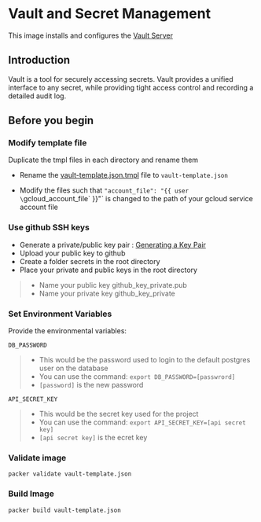# Vault and Secret Management

This image installs and configures the [Vault Server](<https://www.vaultproject.io/>)

## Introduction

Vault is a tool for securely accessing secrets. Vault provides a unified interface to any secret, while providing tight access control and recording a detailed audit log.

## Before you begin

### Modify template file

Duplicate the tmpl files in each directory and rename them

- Rename the [vault-template.json.tmpl](vault-template.json.tmpl) file to `vault-template.json`

- Modify the files such that `"account_file": "{{ user \`gcloud_account_file\` }}"` is changed to the path of your gcloud service account file

### Use github SSH keys

- Generate a private/public key pair : [Generating a Key Pair](../../docs/private-key-generation)
- Upload your public key to github
- Create a folder secrets in the root directory
- Place your private and public keys in the root directory
> - Name your public key github_key_private.pub
> - Name your private key github_key_private

### Set Environment Variables

Provide the environmental variables:

`DB_PASSWORD`

> - This would be the password used to login to the default postgres user on the database
> - You can use the command:
>  `export DB_PASSWORD=[passwrord]`
> - `[password]` is the new password

`API_SECRET_KEY`

> - This would be the secret key used for the project
> - You can use the command:
>  `export API_SECRET_KEY=[api secret key]`
> - `[api secret key]` is the ecret key


### Validate image

`packer validate vault-template.json`

### Build Image

`packer build vault-template.json`
